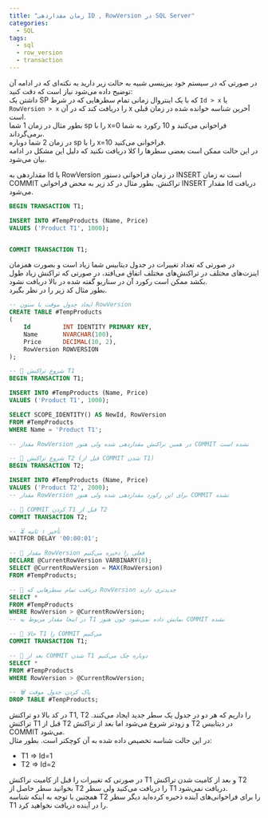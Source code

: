 ```yaml
---
title: "زمان مقداردهی ID , RowVersion در SQL Server"
categories:
  - SQL
tags:
  - sql
  - row_version
  - transaction
---
```


در صورتی که در سیستم خود بیزینسی شبیه به حالت زیر دارید به نکته‌ای که در ادامه آن توضیح داده می‌شود نیاز است که دقت کنید:  
داشتن یک SP که با یک اینتروال زمانی تمام سطرهایی که در شرط `Id > x` یا `RowVersion > x` را دریافت کند که در آن x آخرین شناسه خوانده شده در زمان قبلی است.  
بطور مثال در زمان 1 شما sp را با x=0 فراخوانی می‌کنید و 10 رکورد به شما برمی‌گرداند.  
در زمان 2 شما دوباره sp را با x=10 فراخوانی می‌کنید.  
در این حالت ممکن است بعضی سطرها را کلا دریافت نکنید که دلیل این مشکل در ادامه بیان می‌شود.  

مقداردهی به Id یا RowVersion در زمان فراخوانی دستور INSERT است نه زمان COMMIT تراکنش. بطور مثال در کد زیر به محض فراخوانی INSERT مقدار Id دریافت می‌شود.  

```sql
BEGIN TRANSACTION T1;

INSERT INTO #TempProducts (Name, Price)
VALUES ('Product T1', 1000);


COMMIT TRANSACTION T1;
```

در صورتی که تعداد تغییرات در جدول دیتابیس شما زیاد است و بصورت همزمان اینزت‌های مختلف در تراکنش‌های مختلف اتفاق می‌افتد، در صورتی که تراکنش زیاد طول بکشد ممکن است رکورد آن در سناریو گفته شده در بالا دریافت نشود.  
بطور مثال کد زیر را در نظر بگیرد.  


```sql
-- ایجاد جدول موقت با ستون RowVersion
CREATE TABLE #TempProducts
(
    Id         INT IDENTITY PRIMARY KEY,
    Name       NVARCHAR(100),
    Price      DECIMAL(10, 2),
    RowVersion ROWVERSION
);

-- 🔹 شروع تراکنش T1
BEGIN TRANSACTION T1;

INSERT INTO #TempProducts (Name, Price)
VALUES ('Product T1', 1000);

SELECT SCOPE_IDENTITY() AS NewId, RowVersion
FROM #TempProducts
WHERE Name = 'Product T1';

-- مقدار RowVersion در همین تراکنش مقداردهی شده ولی هنوز COMMIT نشده است

-- 🔹 شروع تراکنش T2 (قبل از COMMIT شدن T1)
BEGIN TRANSACTION T2;

INSERT INTO #TempProducts (Name, Price)
VALUES ('Product T2', 2000);
-- مقدار RowVersion برای این رکورد مقداردهی شده ولی هنوز COMMIT نشده

-- 🔹 COMMIT کردن T1 قبل از T2
COMMIT TRANSACTION T2;

-- ⏳ تأخیر ۱ ثانیه
WAITFOR DELAY '00:00:01';

-- 🔹 مقدار RowVersion فعلی را ذخیره می‌کنیم
DECLARE @CurrentRowVersion VARBINARY(8);
SELECT @CurrentRowVersion = MAX(RowVersion)
FROM #TempProducts;

-- 🔹 دریافت تمام سطرهایی که RowVersion جدیدتری دارند
SELECT *
FROM #TempProducts
WHERE RowVersion > @CurrentRowVersion;
-- در اینجا مقدار مربوط به T1 نمایش داده نمی‌شود چون هنوز COMMIT نشده

-- 🔹 حالا T1 را COMMIT می‌کنیم
COMMIT TRANSACTION T1;

-- 🔹 بعد از COMMIT شدن T1 دوباره چک می‌کنیم
SELECT *
FROM #TempProducts
WHERE RowVersion > @CurrentRowVersion;

-- 🗑 پاک کردن جدول موقت
DROP TABLE #TempProducts;
```

در کد بالا دو تراکنش T1, T2 را داریم که هر دو در جدول یک سطر جدید ایجاد می‌کنند. تراکنش T1 قبل از T2 و زودتر شروع می‌شود اما بعد از تراکنش T2 در دیتابیس COMMIT می‌شود.  
در این حالت شناسه تخصیص داده شده به آن کوچکتر است. بطور مثال:  
 - T1 => Id=1
 - T2 => Id=2

در صورتی که تغییرات را قبل از کامیت تراکنش T1 و بعد از کامیت شدن تراکنش T2 بخوانید سطر حاصل از T2 را دریافت می‌کنید ولی سطر T1 دریافت نمی‌شود.  
همچنین با توجه به اینکه شناسه T2 را برای فراخوانی‌های آینده ذخیره کرده‌اید دیگر سطر T1 را در آینده دریافت نخواهید کرد.  